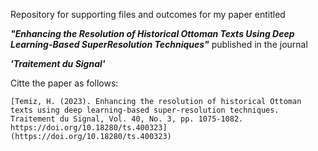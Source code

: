 Repository for supporting files and outcomes for my paper entitled

___"Enhancing the Resolution of Historical Ottoman Texts Using Deep Learning-Based SuperResolution Techniques"___ published in 
the journal

___'Traitement du Signal'___

Citte the paper as follows:

    [Temiz, H. (2023). Enhancing the resolution of historical Ottoman texts using deep learning-based super-resolution techniques. Traitement du Signal, Vol. 40, No. 3, pp. 1075-1082. https://doi.org/10.18280/ts.400323](https://doi.org/10.18280/ts.400323)

